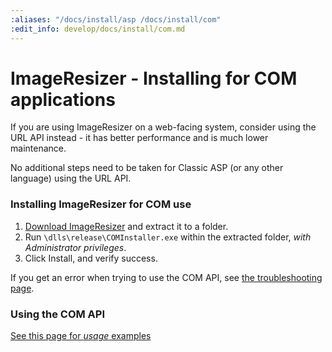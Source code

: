 ```yaml
---
:aliases: "/docs/install/asp /docs/install/com"
:edit_info: develop/docs/install/com.md
---
```


# ImageResizer - Installing for COM applications

If you are using ImageResizer on a web-facing system, consider using the URL API instead - it has better performance and is much lower maintenance.

No additional steps need to be taken for Classic ASP (or any other language) using the URL API.

### Installing ImageResizer for COM use

1. [Download ImageResizer](/download) and extract it to a folder.
2. Run `\dlls\release\COMInstaller.exe` within the extracted folder, *with Administrator privileges*.
3. Click Install, and verify success.

If you get an error when trying to use the COM API, see [the troubleshooting page](/docs/troubleshoot).

### Using the COM API

[See this page for *usage* examples](/docs/howto/use-from-com)